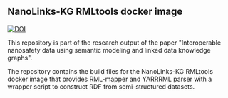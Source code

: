 ## NanoLinks-KG RMLtools docker image
[![DOI](https://zenodo.org/badge/865069935.svg)](https://doi.org/10.5281/zenodo.13859957)

This repository is part of the research output of the paper "Interoperable nanosafety data using semantic modeling and linked data knowledge graphs".

The repository contains the build files for the NanoLinks-KG RMLtools docker image that provides RML-mapper and YARRRML parser with a wrapper script to construct RDF from semi-structured datasets.
